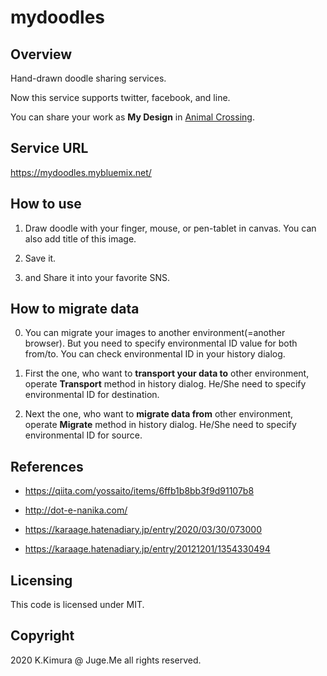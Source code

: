 # mydoodles

## Overview

Hand-drawn doodle sharing services.

Now this service supports twitter, facebook, and line.

You can share your work as **My Design** in [Animal Crossing](https://www.nintendo.co.jp/switch/acbaa/index.html).


## Service URL

https://mydoodles.mybluemix.net/


## How to use

1. Draw doodle with your finger, mouse, or pen-tablet in canvas. You can also add title of this image.

2. Save it.

3. and Share it into your favorite SNS.


## How to migrate data

0. You can migrate your images to another environment(=another browser). But you need to specify environmental ID value for both from/to. You can check environmental ID in your history dialog.

1. First the one, who want to **transport your data to** other environment, operate **Transport** method in history dialog. He/She need to specify environmental ID for destination.

2. Next the one, who want to **migrate data from** other environment, operate **Migrate** method in history dialog. He/She need to specify environmental ID for source.


## References

- https://qiita.com/yossaito/items/6ffb1b8bb3f9d91107b8

- http://dot-e-nanika.com/

- https://karaage.hatenadiary.jp/entry/2020/03/30/073000

- https://karaage.hatenadiary.jp/entry/20121201/1354330494



## Licensing

This code is licensed under MIT.


## Copyright

2020 K.Kimura @ Juge.Me all rights reserved.

